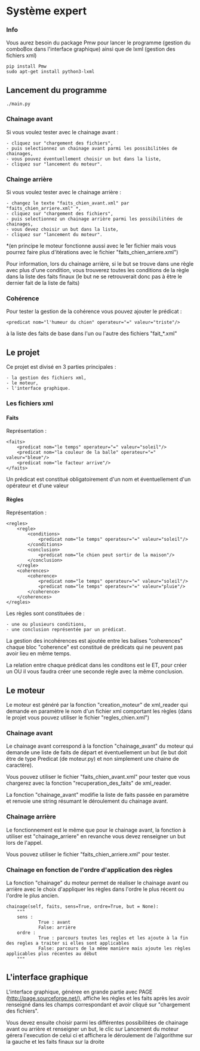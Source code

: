 # Système expert

### Info

Vous aurez besoin du package Pmw pour lancer le programme (gestion du comboBox dans l'interface graphique) ainsi que de lxml (gestion des fichiers xml)

	pip install Pmw
	sudo apt-get install python3-lxml

## Lancement du programme

	./main.py

### Chainage avant
Si vous voulez tester avec le chainage avant : 

	- cliquez sur "chargement des fichiers",
	- puis selectionnez un chainage avant parmi les possibilitées de chainages,
	- vous pouvez éventuellement choisir un but dans la liste,
	- cliquez sur "lancement du moteur".
### Chainge arrière
Si vous voulez tester avec le chainage arrière : 
	
	- changez le texte "faits_chien_avant.xml" par "faits_chien_arriere.xml" *,
	- cliquez sur "chargement des fichiers",
	- puis selectionnez un chainage arrière parmi les possibilitées de chainages,
	- vous devez choisir un but dans la liste,
	- cliquez sur "lancement du moteur".

*(en principe le moteur fonctionne aussi avec le 1er fichier mais vous pourrez faire plus d'itérations avec le fichier "faits_chien_arriere.xml")

Pour information, lors du chainage arrière, si le but se trouve dans une règle avec plus d'une condition, vous trouverez toutes les conditions de la règle dans la liste des faits finaux (le but ne se retrouverait donc pas à être le dernier fait de la liste de faits)

### Cohérence
Pour tester la gestion de la cohérence vous pouvez ajouter le prédicat :
	
	<predicat nom="l'humeur du chien" operateur="=" valeur="triste"/>

à la liste des faits de base dans l'un ou l'autre des fichiers "fait_*.xml"

## Le projet

Ce projet est divisé en 3 parties principales :

	- la gestion des fichiers xml,
	- le moteur,
	- l'interface graphique.

### Les fichiers xml

#### Faits

Représentation :

	<faits>
		<predicat nom="le temps" operateur="=" valeur="soleil"/>
		<predicat nom="la couleur de la balle" operateur="=" valeur="bleue"/>
		<predicat nom="le facteur arrive"/>
	</faits>

Un prédicat est constitué obligatoirement d'un nom et éventuellement d'un opérateur et d'une valeur

#### Règles

Représentation :

	<regles>
		<regle>
			<conditions>
				<predicat nom="le temps" operateur="=" valeur="soleil"/>
			</conditions>
			<conclusion>
				<predicat nom="le chien peut sortir de la maison"/>
			</conclusion>
		</regle>
		<coherences>
			<coherence>
				<predicat nom="le temps" operateur="=" valeur="soleil"/>
				<predicat nom="le temps" operateur="=" valeur="pluie"/>
			</coherence>
		</coherences>
	</regles>

Les règles sont constituées de :

	- une ou plusieurs conditions,
	- une conclusion représentée par un prédicat.

La gestion des incohérences est ajoutée entre les balises "coherences" chaque bloc "coherence" est constitué de prédicats qui ne peuvent pas avoir lieu en même temps.

La relation entre chaque prédicat dans les conditons est le ET, pour créer un OU il vous faudra créer une seconde règle avec la même conclusion.

## Le moteur

Le moteur est généré par la fonction "creation_moteur" de xml_reader qui demande en paramètre le nom d'un fichier xml comportant les règles (dans le projet vous pouvez utiliser le fichier "regles_chien.xml")

### Chainage avant

Le chainage avant correspond à la fonction "chainage_avant" du moteur qui demande une liste de faits de départ et éventuellement un but (le but doit être de type Predicat (de moteur.py) et non simplement une chaine de caractère).

Vous pouvez utiliser le fichier "faits_chien_avant.xml" pour tester que vous chargerez avec la fonction "recuperation_des_faits" de xml_reader.

La fonction "chainage_avant" modifie la liste de faits passée en paramètre et  renvoie une string résumant le déroulement du chainage avant.

### Chainage arrière

Le fonctionnement est le même que pour le chainage avant, la fonction à utiliser est "chainage_arriere" en revanche vous devez renseigner un but lors de l'appel.

Vous pouvez utiliser le fichier "faits_chien_arriere.xml" pour tester.

### Chainage en fonction de l'ordre d'application des règles

La fonction "chainage" du moteur permet de réaliser le chainage avant ou arrière avec le choix d'appliquer les règles dans l'ordre le plus récent ou l'ordre le plus ancien.
	
	chainage(self, faits, sens=True, ordre=True, but = None):
        """
        sens :
                True : avant
                False: arrière
        ordre : 
                True : parcours toutes les regles et les ajoute à la fin des regles a traiter si elles sont applicables
                False: parcours de la même manière mais ajoute les règles applicables plus récentes au début
        """

## L'interface graphique

L'interface graphique, généree en grande partie avec PAGE (http://page.sourceforge.net/), affiche les règles et les faits après les avoir renseigné dans les champs correspondant et avoir cliqué sur "chargement des fichiers".

Vous devez ensuite choisir parmi les différentes possibilitées de chainage avant ou arrière et renseigner un but, le clic sur Lancement du moteur gérera l'execution de celui ci et affichera le déroulement de l'algorithme sur la gauche et les faits finaux sur la droite
